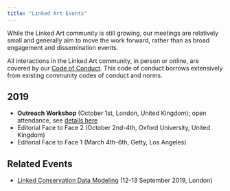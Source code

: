 ```yaml
---
title: "Linked Art Events"
---
```


While the Linked Art community is still growing, our meetings are relatively small and generally aim to move the work forward, rather than as broad engagement and dissemination events. 

All interactions in the Linked Art community, in person or online, are covered by our [Code of Conduct](/community/conduct/). This code of conduct borrows extensively from existing community codes of conduct and norms.

## 2019

* **Outreach Workshop** (October 1st, London, United Kingdom); open attendance, see [details here](2019/outreach_london.html)
* Editorial Face to Face 2 (October 2nd-4th, Oxford University, United Kingdom)
* Editorial Face to Face 1 (March 4th-6th, Getty, Los Angeles)


## Related Events

* [Linked Conservation Data Modeling](https://www.ligatus.org.uk/lcd/meeting/modelling) (12-13 September 2019, London)


